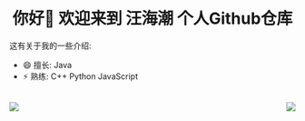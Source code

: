 <h1 align="center"> 你好👋 欢迎来到 汪海潮 个人Github仓库</h1>


这有关于我的一些介绍:

- 😄 擅长: Java
- ⚡ 熟练: C++ Python JavaScript

<br/>
​<img align="left" src="https://github-readme-stats.vercel.app/api/top-langs/?username=wanghaichao0611">
<img align="right" src="https://github-readme-stats.vercel.app/api?username=wanghaichao0611&include_all_commits=true&count_private-true&custom_title=wanghaichao0611'%20GitHub%20Stats&line_height=30&show_icons=true&hide_border=true&bg_color=192133&title_color=efb752&icon_color=efb752&text_color=70bed9">


